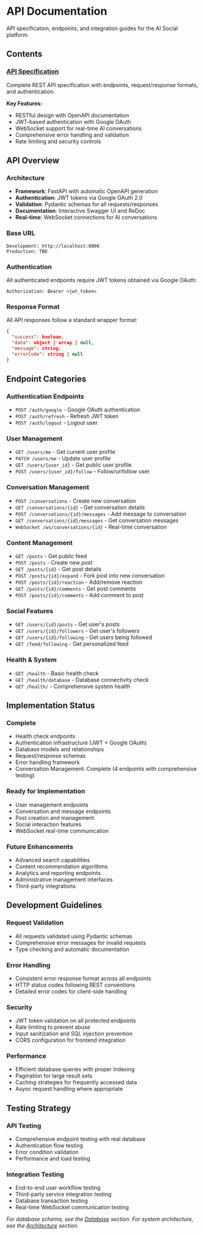 # API Documentation

API specification, endpoints, and integration guides for the AI Social platform.

## Contents

### [API Specification](./specification.md)
Complete REST API specification with endpoints, request/response formats, and authentication.

**Key Features:**
- RESTful design with OpenAPI documentation
- JWT-based authentication with Google OAuth
- WebSocket support for real-time AI conversations
- Comprehensive error handling and validation
- Rate limiting and security controls

## API Overview

### Architecture
- **Framework**: FastAPI with automatic OpenAPI generation
- **Authentication**: JWT tokens via Google OAuth 2.0
- **Validation**: Pydantic schemas for all requests/responses
- **Documentation**: Interactive Swagger UI and ReDoc
- **Real-time**: WebSocket connections for AI conversations

### Base URL
```
Development: http://localhost:8000
Production: TBD
```

### Authentication
All authenticated endpoints require JWT tokens obtained via Google OAuth:
```
Authorization: Bearer <jwt_token>
```

### Response Format
All API responses follow a standard wrapper format:
```json
{
  "success": boolean,
  "data": object | array | null,
  "message": string,
  "errorCode": string | null
}
```

## Endpoint Categories

### Authentication Endpoints
- `POST /auth/google` - Google OAuth authentication
- `POST /auth/refresh` - Refresh JWT token
- `POST /auth/logout` - Logout user

### User Management
- `GET /users/me` - Get current user profile
- `PATCH /users/me` - Update user profile
- `GET /users/{user_id}` - Get public user profile
- `POST /users/{user_id}/follow` - Follow/unfollow user

### Conversation Management
- `POST /conversations` - Create new conversation
- `GET /conversations/{id}` - Get conversation details
- `POST /conversations/{id}/messages` - Add message to conversation
- `GET /conversations/{id}/messages` - Get conversation messages
- `WebSocket /ws/conversations/{id}` - Real-time conversation

### Content Management
- `GET /posts` - Get public feed
- `POST /posts` - Create new post
- `GET /posts/{id}` - Get post details
- `POST /posts/{id}/expand` - Fork post into new conversation
- `POST /posts/{id}/reaction` - Add/remove reaction
- `GET /posts/{id}/comments` - Get post comments
- `POST /posts/{id}/comments` - Add comment to post

### Social Features
- `GET /users/{id}/posts` - Get user's posts
- `GET /users/{id}/followers` - Get user's followers
- `GET /users/{id}/following` - Get users being followed
- `GET /feed/following` - Get personalized feed

### Health & System
- `GET /health` - Basic health check
- `GET /health/database` - Database connectivity check
- `GET /health/` - Comprehensive system health

## Implementation Status

### Complete
- Health check endpoints
- Authentication infrastructure (JWT + Google OAuth)
- Database models and relationships
- Request/response schemas
- Error handling framework
- Conversation Management: Complete (4 endpoints with comprehensive testing)

### Ready for Implementation
- User management endpoints
- Conversation and message endpoints
- Post creation and management
- Social interaction features
- WebSocket real-time communication

### Future Enhancements
- Advanced search capabilities
- Content recommendation algorithms
- Analytics and reporting endpoints
- Administrative management interfaces
- Third-party integrations

## Development Guidelines

### Request Validation
- All requests validated using Pydantic schemas
- Comprehensive error messages for invalid requests
- Type checking and automatic documentation

### Error Handling
- Consistent error response format across all endpoints
- HTTP status codes following REST conventions
- Detailed error codes for client-side handling

### Security
- JWT token validation on all protected endpoints
- Rate limiting to prevent abuse
- Input sanitization and SQL injection prevention
- CORS configuration for frontend integration

### Performance
- Efficient database queries with proper indexing
- Pagination for large result sets
- Caching strategies for frequently accessed data
- Async request handling where appropriate

## Testing Strategy

### API Testing
- Comprehensive endpoint testing with real database
- Authentication flow testing
- Error condition validation
- Performance and load testing

### Integration Testing
- End-to-end user workflow testing
- Third-party service integration testing
- Database transaction testing
- Real-time WebSocket communication testing

*For database schema, see the [Database](../database/) section.*
*For system architecture, see the [Architecture](../architecture/) section.*
